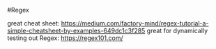 #Regex

great cheat sheet: https://medium.com/factory-mind/regex-tutorial-a-simple-cheatsheet-by-examples-649dc1c3f285
great for dynamically testing out Regex: https://regex101.com/
